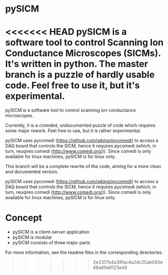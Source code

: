 # pySICM

<<<<<<< HEAD
pySICM is a software tool to control Scanning Ion Conductance Microscopes (SICMs). It's written in python.
The master branch is a puzzle of hardly usable code. Feel free to use it, but it's experimental.
=======
pySICM is a software tool to control scanning ion conductance microscopes.

Currently, it is a crowded, undocumented puzzle of code which requires some major rework. Feel free to use, but it is rather experimental.

pySICM uses pycomedi (https://github.com/wking/pycomedi) to access a DAQ board that controls the SICM, hence it requires pycomedi (which, in turn, reuqires comedi (http://www.comedi.org/)). Since comedi is only available for linux machines, pySICM is for linux only. 

This branch will be a complete rewrite of the code, aiming for a more clean and documented version. 

pySICM uses pycomedi (https://github.com/wking/pycomedi) to access a DAQ board that controls the SICM, hence it requires pycomedi (which, in turn, reuqires comedi (http://www.comedi.org/)). Since comedi is only available for linux machines, pySICM is for linux only. 


# Concept

- pySICM is a client-server application
- pySICM is modular
- pySICM consists of three major parts

For more information, see the readme files in the corresponding directories.
>>>>>>> 2e3317b4a39fac4a2dc25ab593e68a69a9123ed4
